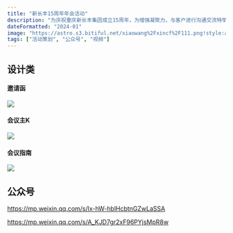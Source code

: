 ```yaml
---
title: "新长丰15周年年会活动"
description: "为庆祝重庆新长丰集团成立15周年，为增强凝聚力，与客户进行沟通交流特举办周年年会，负责年会整体策划、执行与设计"
dateFormatted: "2024-01"
image: "https://astro.s3.bitiful.net/xiaowang%2Fxincf%2F111.png!style:about"
tags: ["活动策划", "公众号", "视频"]
---     
```

## 设计类
#### 邀请函
![](https://astro.s3.bitiful.net/xiaowang%2Fxincf%2F%E5%9B%BE%E7%89%87%201.png!style:about)
#### 会议主K
![](https://astro.s3.bitiful.net/xiaowang%2Fxincf%2F%E5%9B%BE%E7%89%87%202.png!style:about)
#### 会议指南
![](https://astro.s3.bitiful.net/xiaowang%2Fxincf%2F%E5%9B%BE%E7%89%87%203.png!style:about)
## 公众号
https://mp.weixin.qq.com/s/lx-hW-hblHcbtnGZwLaSSA

https://mp.weixin.qq.com/s/A_KJD7gr2xF96PYjsMpR8w